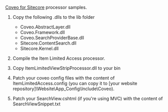 [Coveo for Sitecore](http://www.coveo.com/en/solutions/coveo-for-sitecore) processor samples.

1. Copy the following .dlls to the lib folder

    * Coveo.AbstractLayer.dll
    * Coveo.Framework.dll
    * Coveo.SearchProviderBase.dll
    * Sitecore.ContentSearch.dll
    * Sitecore.Kernel.dll

2. Compile the Item Limited Access processor.
3. Copy ItemLimitedViewStripProcessor.dll to your bin
4. Patch your coveo config files with the content of ItemLimitedAccess.config (you can copy it to [your website repository]\Website\App_Config\Include\Coveo).
5. Patch your SearchView.cshtml (if you're using MVC) with the content of SearchViewSnippet.txt
